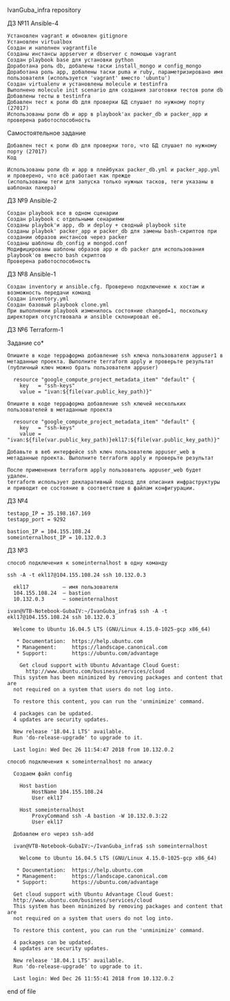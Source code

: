 IvanGuba_infra repository

  ДЗ №11 Ansible-4

    Установлен vagrant и обновлен gitignore
    Установлен virtualbox
    Создан и наполнен vagrantfile
    Созданы инстансы appserver и dbserver с помощью vagrant
    Создан playbook base для установки python
    Доработана роль db, добалены таски install_mongo и config_mongo
    Доработана роль app, добалены таски puma и ruby, параметризировано имя пользователя (используется 'vagrant' вместо 'ubuntu')
    Создан virtualenv и установлены molecule и testinfra
    Выполнено molecule init scenario для создания заготовки тестов роли db
    Добавлены тесты в testinfra
    Добавлен тест к роли db для проверки БД слушает по нужному порту (27017)
    Использованы роли db и app в playbook'ах packer_db и packer_app и проверена работоспособность
    
Самостоятельное задание

    Добавлен тест к роли db для проверки того, что БД слушает по нужному порту (27017)
    Код

    Использованы роли db и app в плейбуках packer_db.yml и packer_app.yml и проверено, что всё работает как прежде
    (использованы теги для запуска только нужных тасков, теги указаны в шаблонах пакера)

  ДЗ №9 Ansible-2

    Создан playbook все в одном сценарии
    Создан playbook с отдельными сенариями
    Созданы playbok'и app, db и deploy + сводный playbook site
    Созданы playbok' packer_app и packer_db для замены bash-скриптов при создании образов инстансов через packer
    Созданы шаблоны db_config и mongod.conf
    Модифицированы шаблоны образов app и db packer для использования playbook'ов вместо bash скриптов
    Проверена работоспособность    

  ДЗ №8 Ansible-1

    Создан inventory и ansible.cfg. Проверено подключение к хостам и возможность передачи команд
    Создан inventory.yml
    Создан базовый playbook clone.yml
    При выполнении playbook изменилось состояние changed=1, поскольку директория отсутствовала и ansible склонировал её. 

  ДЗ №6 Terraform-1

  Задание со*

    Опишите в коде терраформа добавление ssh ключа пользователя appuser1 в метаданные проекта. Выполните terraform apply и проверьте результат (публичный ключ можно брать пользователя appuser)

      resource "google_compute_project_metadata_item" "default" {
        key   = "ssh-keys"
        value = "ivan:${file(var.public_key_path)}"    

    Опишите в коде терраформа добавление ssh ключей нескольких пользователей в метаданные проекта  

      resource "google_compute_project_metadata_item" "default" {
        key   = "ssh-keys"
        value = "ivan:${file(var.public_key_path)}ekl17:${file(var.public_key_path)}"

    Добавьте в веб интерфейсе ssh ключ пользователю appuser_web в метаданные проекта. Выполните terraform apply и проверьте результат 

    После применения terraform apply пользователь appuser_web будет удален.
    terraform использует декларативный подход для описания инфраструктуры и приводит ее состояние в соответствие в файлам конфигурации.

  ДЗ №4

    testapp_IP = 35.198.167.169
    testapp_port = 9292

    bastion_IP = 104.155.108.24 
    someinternalhost_IP = 10.132.0.3

  ДЗ №3

    способ подключения к someinternalhost в одну команду 

    ssh -A -t ekl17@104.155.108.24 ssh 10.132.0.3

      ekl17           — имя пользователя
      104.155.108.24  — bastion
      10.132.0.3      — someinternalhost

    ivan@VTB-Notebook-GubaIV:~/IvanGuba_infra$ ssh -A -t ekl17@104.155.108.24 ssh 10.132.0.3

      Welcome to Ubuntu 16.04.5 LTS (GNU/Linux 4.15.0-1025-gcp x86_64)

       * Documentation:  https://help.ubuntu.com
       * Management:     https://landscape.canonical.com
       * Support:        https://ubuntu.com/advantage

        Get cloud support with Ubuntu Advantage Cloud Guest:
          http://www.ubuntu.com/business/services/cloud
      This system has been minimized by removing packages and content that are
      not required on a system that users do not log into.

      To restore this content, you can run the 'unminimize' command.

      4 packages can be updated.
      4 updates are security updates.

      New release '18.04.1 LTS' available.
      Run 'do-release-upgrade' to upgrade to it.

      Last login: Wed Dec 26 11:54:47 2018 from 10.132.0.2

    способ подключения к someinternalhost по алиасу

      Создаем файл config

        Host bastion
            HostName 104.155.108.24
            User ekl17

        Host someinternalhost
            ProxyCommand ssh -A bastion -W 10.132.0.3:22
            User ekl17

      Добавлем его через ssh-add

      ivan@VTB-Notebook-GubaIV:~/IvanGuba_infra$ ssh someinternalhost

        Welcome to Ubuntu 16.04.5 LTS (GNU/Linux 4.15.0-1025-gcp x86_64)

       * Documentation:  https://help.ubuntu.com
       * Management:     https://landscape.canonical.com
       * Support:        https://ubuntu.com/advantage

      Get cloud support with Ubuntu Advantage Cloud Guest:
      http://www.ubuntu.com/business/services/cloud
      This system has been minimized by removing packages and content that are
      not required on a system that users do not log into.

      To restore this content, you can run the 'unminimize' command.

      4 packages can be updated.
      4 updates are security updates.

      New release '18.04.1 LTS' available.
      Run 'do-release-upgrade' to upgrade to it.

      Last login: Wed Dec 26 11:55:41 2018 from 10.132.0.2

end of file
